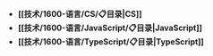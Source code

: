- **[[技术/1600-语言/CS/📋目录|CS]]**
- **[[技术/1600-语言/JavaScript/📋目录|JavaScript]]**
- **[[技术/1600-语言/TypeScript/📋目录|TypeScript]]**
